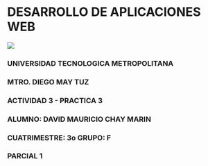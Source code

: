 DESARROLLO DE APLICACIONES WEB
===
![](https://blog.openclassrooms.com/es/wp-content/uploads/sites/5/2017/09/AdobeStock_126016889apaisado.jpg)
### UNIVERSIDAD TECNOLOGICA METROPOLITANA
### MTRO. DIEGO MAY TUZ
### ACTIVIDAD 3 - PRACTICA 3
### ALUMNO: DAVID MAURICIO CHAY MARIN
### CUATRIMESTRE: 3o      GRUPO: F
### PARCIAL 1
